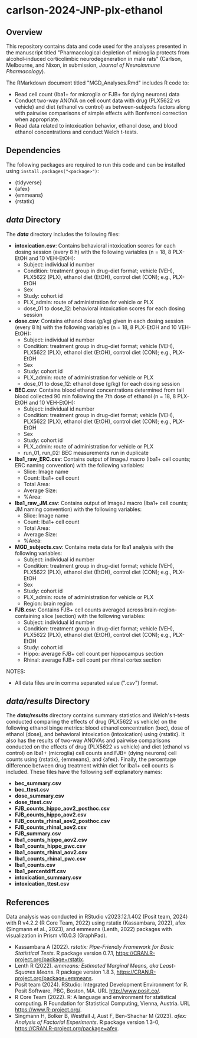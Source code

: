 # carlson-2024-JNP-plx-ethanol

## Overview 
This repository contains data and code used for the analyses presented in the manuscript titled "Pharmacological depletion of microglia protects from alcohol-induced corticolimbic neurodegeneration in male rats" (Carlson, Melbourne, and Nixon, in submission, *Journal of Neuroimmune Pharmacology*).

The RMarkdown document titled "MGD_Analyses.Rmd" includes R code to:
- Read cell count (Iba1+ for microglia or FJB+ for dying neurons) data
- Conduct two-way ANOVA on cell count data with drug (PLX5622 vs vehicle) and diet (ethanol vs control) as between-subjects factors along with pairwise comparisons of simple effects with Bonferroni correction when appropriate.
- Read data related to intoxication behavior, ethanol dose, and blood ethanol concentrations and conduct Welch t-tests.

## Dependencies
The following packages are required to run this code and can be installed using `install.packages("<package>")`:
- {tidyverse}
- {afex}
- {emmeans}
- {rstatix}

## ***data*** Directory
The ***data*** directory includes the following files:
- **intoxication.csv**: Contains behavioral intoxication scores for each dosing session (every 8 h) with the following variables (n = 18, 8 PLX-EtOH and 10 VEH-EtOH):
  - Subject: individual id number
  - Condition: treatment group in drug-diet format; vehicle (VEH), PLX5622 (PLX), ethanol diet (EtOH), control diet (CON); e.g., PLX-EtOH
  - Sex
  - Study: cohort id
  - PLX_admin: route of administration for vehicle or PLX
  - dose_01 to dose_12: behavioral intoxication scores for each dosing session
- **dose.csv**: Contains ethanol dose (g/kg) given in each dosing session (every 8 h) with the following variables (n = 18, 8 PLX-EtOH and 10 VEH-EtOH):
  - Subject: individual id number
  - Condition: treatment group in drug-diet format; vehicle (VEH), PLX5622 (PLX), ethanol diet (EtOH), control diet (CON); e.g., PLX-EtOH
  - Sex
  - Study: cohort id
  - PLX_admin: route of administration for vehicle or PLX
  - dose_01 to dose_12: ethanol dose (g/kg) for each dosing session
- **BEC.csv**: Contains blood ethanol concentrations determined from tail blood collected 90 min following the 7th dose of ethanol (n = 18, 8 PLX-EtOH and 10 VEH-EtOH):
  - Subject: individual id number
  - Condition: treatment group in drug-diet format; vehicle (VEH), PLX5622 (PLX), ethanol diet (EtOH), control diet (CON); e.g., PLX-EtOH
  - Sex
  - Study: cohort id
  - PLX_admin: route of administration for vehicle or PLX
  - run_01, run_02: BEC measurements run in duplicate
- **Iba1_raw_ERC.csv**: Contains output of ImageJ macro (Iba1+ cell counts; ERC naming convention) with the following variables:
  - Slice: Image name
  - Count: Iba1+ cell count
  - Total Area: 
  - Average Size:
  - %Area:
- **Iba1_raw_JM.csv**: Contains output of ImageJ macro (Iba1+ cell counts; JM naming convention) with the following variables:
  - Slice: Image name
  - Count: Iba1+ cell count
  - Total Area:
  - Average Size:
  - %Area:
- **MGD_subjects.csv**: Contains meta data for Iba1 analysis with the following variables:
  - Subject: individual id number
  - Condition: treatment group in drug-diet format; vehicle (VEH), PLX5622 (PLX), ethanol diet (EtOH), control diet (CON); e.g., PLX-EtOH
  - Sex
  - Study: cohort id
  - PLX_admin: route of administration for vehicle or PLX
  - Region: brain region
- **FJB.csv**: Contains FJB+ cell counts averaged across brain-region-containing slice (section) with the following variables:
  - Subject: individual id number
  - Condition: treatment group in drug-diet format; vehicle (VEH), PLX5622 (PLX), ethanol diet (EtOH), control diet (CON); e.g., PLX-EtOH
  - Study: cohort id
  - Hippo: average FJB+ cell count per hippocampus section
  - Rhinal: average FJB+ cell count per rhinal cortex section

NOTES:
- All data files are in comma separated value (".csv") format.

## ***data/results*** Directory
The ***data/results*** directory contains summary statistics and Welch's t-tests conducted comparing the effects of drug (PLX5622 vs vehicle) on the following ethanol binge metrics: blood ethanol concentration (bec), dose of ethanol (dose), and behavioral intoxication (intoxication) using {rstatix}. It also has the results of two-way ANOVAs and pairwise comparisons conducted on the effects of drug (PLX5622 vs vehicle) and diet (ethanol vs control) on Iba1+ (microglia) cell counts and FJB+ (dying neurons) cell counts using {rstatix}, {emmeans}, and {afex}. Finally, the percentage difference between drug treatment within diet for Iba1+ cell counts is included. These files have the following self explanatory names:
- **bec_summary.csv**
- **bec_ttest.csv**
- **dose_summary.csv**
- **dose_ttest.csv**
- **FJB_counts_hippo_aov2_posthoc.csv**
- **FJB_counts_hippo_aov2.csv**
- **FJB_counts_rhinal_aov2_posthoc.csv**
- **FJB_counts_rhinal_aov2.csv**
- **FJB_summary.csv**
- **Iba1_counts_hippo_aov2.csv**
- **Iba1_counts_hippo_pwc.csv**
- **Iba1_counts_rhinal_aov2.csv**
- **Iba1_counts_rhinal_pwc.csv**
- **Iba1_counts.csv**
- **Iba1_percentdiff.csv**
- **intoxication_summary.csv**
- **intoxication_ttest.csv**

## References
Data analysis was conducted in RStudio v2023.12.1.402 (Posit team, 2024) with R v4.2.2 (R Core Team, 2022) using rstatix (Kassambara, 2022), afex (Singmann et al., 2023), and emmeans (Lenth, 2022) packages with visualization in Prism v10.0.3 (GraphPad).
- Kassambara A (2022). _rstatix: Pipe-Friendly Framework for Basic
  Statistical Tests_. R package version 0.7.1,
  <https://CRAN.R-project.org/package=rstatix>.
- Lenth R (2022). _emmeans: Estimated Marginal Means, aka Least-Squares
  Means_. R package version 1.8.3,
  <https://CRAN.R-project.org/package=emmeans>.
- Posit team (2024). RStudio: Integrated Development Environment for R.
  Posit Software, PBC, Boston, MA. URL http://www.posit.co/.
- R Core Team (2022). R: A language and environment for statistical
  computing. R Foundation for Statistical Computing, Vienna, Austria. URL
  https://www.R-project.org/.
- Singmann H, Bolker B, Westfall J, Aust F, Ben-Shachar M (2023). _afex:
  Analysis of Factorial Experiments_. R package version 1.3-0,
  <https://CRAN.R-project.org/package=afex>.
  
